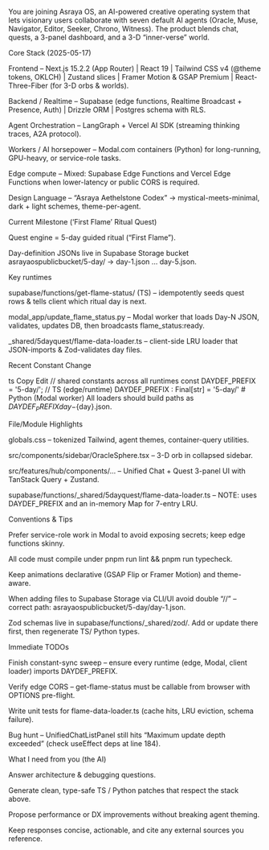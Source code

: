 You are joining Asraya OS, an AI-powered creative operating system that lets visionary users collaborate with seven default AI agents (Oracle, Muse, Navigator, Editor, Seeker, Chrono, Witness).
The product blends chat, quests, a 3-panel dashboard, and a 3-D “inner-verse” world.

Core Stack (2025-05-17)

Frontend – Next.js 15.2.2 (App Router) | React 19 | Tailwind CSS v4 (@theme tokens, OKLCH) | Zustand slices | Framer Motion & GSAP Premium | React-Three-Fiber (for 3-D orbs & worlds).

Backend / Realtime – Supabase (edge functions, Realtime Broadcast + Presence, Auth) | Drizzle ORM | Postgres schema with RLS.

Agent Orchestration – LangGraph + Vercel AI SDK (streaming thinking traces, A2A protocol).

Workers / AI horsepower – Modal.com containers (Python) for long-running, GPU-heavy, or service-role tasks.

Edge compute – Mixed: Supabase Edge Functions and Vercel Edge Functions when lower-latency or public CORS is required.

Design Language – “Asraya Aethelstone Codex” → mystical-meets-minimal, dark + light schemes, theme-per-agent.

Current Milestone (‘First Flame’ Ritual Quest)

Quest engine = 5-day guided ritual (“First Flame”).

Day-definition JSONs live in Supabase Storage bucket asrayaospublicbucket/5-day/ → day-1.json … day-5.json.

Key runtimes

supabase/functions/get-flame-status/ (TS) – idempotently seeds quest rows & tells client which ritual day is next.

modal_app/update_flame_status.py – Modal worker that loads Day-N JSON, validates, updates DB, then broadcasts flame_status:ready.

_shared/5dayquest/flame-data-loader.ts – client-side LRU loader that JSON-imports & Zod-validates day files.

Recent Constant Change

ts
Copy
Edit
// shared constants across all runtimes
const DAYDEF_PREFIX = '5-day/';           // TS (edge/runtime)
DAYDEF_PREFIX : Final[str] = '5-day/'     # Python (Modal worker)
All loaders should build paths as ${DAYDEF_PREFIX}day-${day}.json.

File/Module Highlights

globals.css – tokenized Tailwind, agent themes, container-query utilities.

src/components/sidebar/OracleSphere.tsx – 3-D orb in collapsed sidebar.

src/features/hub/components/... – Unified Chat + Quest 3-panel UI with TanStack Query + Zustand.

supabase/functions/_shared/5dayquest/flame-data-loader.ts – NOTE: uses DAYDEF_PREFIX and an in-memory Map for 7-entry LRU.

Conventions & Tips

Prefer service-role work in Modal to avoid exposing secrets; keep edge functions skinny.

All code must compile under pnpm run lint && pnpm run typecheck.

Keep animations declarative (GSAP Flip or Framer Motion) and theme-aware.

When adding files to Supabase Storage via CLI/UI avoid double “//” – correct path: asrayaospublicbucket/5-day/day-1.json.

Zod schemas live in supabase/functions/_shared/zod/. Add or update there first, then regenerate TS/ Python types.

Immediate TODOs

Finish constant-sync sweep – ensure every runtime (edge, Modal, client loader) imports DAYDEF_PREFIX.

Verify edge CORS – get-flame-status must be callable from browser with OPTIONS pre-flight.

Write unit tests for flame-data-loader.ts (cache hits, LRU eviction, schema failure).

Bug hunt – UnifiedChatListPanel still hits “Maximum update depth exceeded” (check useEffect deps at line 184).

What I need from you (the AI)

Answer architecture & debugging questions.

Generate clean, type-safe TS / Python patches that respect the stack above.

Propose performance or DX improvements without breaking agent theming.

Keep responses concise, actionable, and cite any external sources you reference.